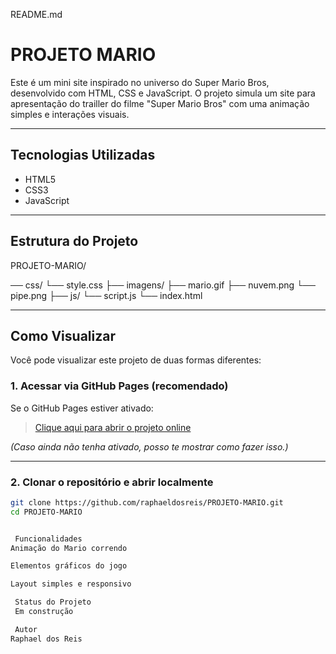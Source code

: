 README.md

#  PROJETO MARIO

Este é um mini site inspirado no universo do Super Mario Bros, desenvolvido com HTML, CSS e JavaScript. 
O projeto simula um site para apresentação do trailler do filme "Super Mario Bros" com uma animação simples e interações visuais.

---

##  Tecnologias Utilizadas

- HTML5
- CSS3
- JavaScript

---

##  Estrutura do Projeto


PROJETO-MARIO/

── css/
 └── style.css
├── imagens/
 ├── mario.gif
 ├── nuvem.png
 └── pipe.png
├── js/
 └── script.js
└── index.html

---

## Como Visualizar

Você pode visualizar este projeto de duas formas diferentes:

###  1. Acessar via GitHub Pages (recomendado)

Se o GitHub Pages estiver ativado:

> [Clique aqui para abrir o projeto online](https://raphaeldosreis.github.io/PROJETO-MARIO)

*(Caso ainda não tenha ativado, posso te mostrar como fazer isso.)*

---

###  2. Clonar o repositório e abrir localmente

```bash
git clone https://github.com/raphaeldosreis/PROJETO-MARIO.git
cd PROJETO-MARIO


 Funcionalidades
Animação do Mario correndo

Elementos gráficos do jogo

Layout simples e responsivo

 Status do Projeto
 Em construção

 Autor
Raphael dos Reis
